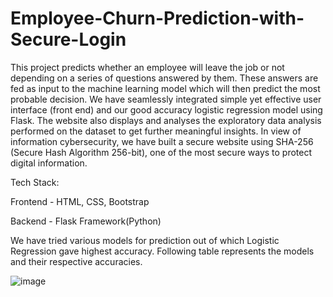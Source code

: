 # Employee-Churn-Prediction-with-Secure-Login

This project predicts whether an employee will leave the job or not depending on a series of questions answered by them. These answers are fed as input to the machine learning model which will then predict the most probable decision. We have seamlessly integrated simple yet effective user interface (front end) and our good accuracy logistic regression model using Flask. The website also displays and analyses the exploratory data analysis performed on the dataset to get further meaningful insights. In view of information cybersecurity, we have built a secure website using SHA-256 (Secure Hash Algorithm 256-bit), one of the most secure ways to protect digital information.

Tech Stack:

Frontend - HTML, CSS, Bootstrap

Backend - Flask Framework(Python)


We have tried various models for prediction out of which Logistic Regression gave highest accuracy. 
Following table represents the models and their respective accuracies.

![image](https://user-images.githubusercontent.com/36357195/123081164-4cb4ac00-d43b-11eb-9180-4cb96750b4e5.png)
